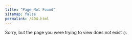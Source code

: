 ```yaml
---
title: "Page Not Found"
sitemap: false
permalink: /404.html
---
```


Sorry, but the page you were trying to view does not exist :).
